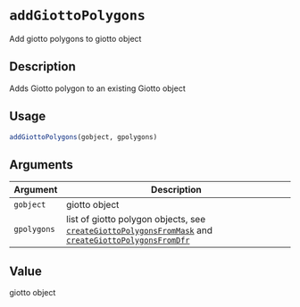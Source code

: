 # `addGiottoPolygons`

Add giotto polygons to giotto object


## Description

Adds Giotto polygon to an existing Giotto object


## Usage

```r
addGiottoPolygons(gobject, gpolygons)
```


## Arguments

Argument      |Description
------------- |----------------
`gobject`     |     giotto object
`gpolygons`     |     list of giotto polygon objects, see [`createGiottoPolygonsFromMask`](#creategiottopolygonsfrommask) and [`createGiottoPolygonsFromDfr`](#creategiottopolygonsfromdfr)


## Value

giotto object


